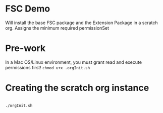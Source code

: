 # FSC Demo

Will install the base FSC package and the Extension Package in a scratch org.
Assigns the minimum required permissionSet

# Pre-work
In a Mac OS/Linux environment, you must grant read and execute permissions first!
<code>chmod u+x .orgInit.sh</code>

# Creating the scratch org instance
<code>
./orgInit.sh
</code>
